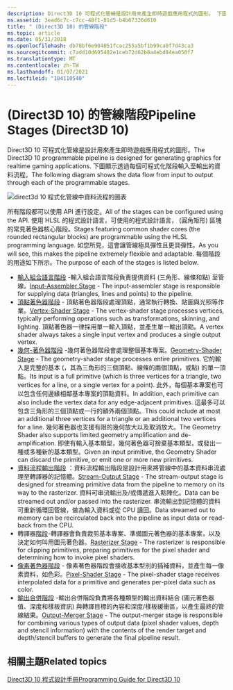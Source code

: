 ```yaml
---
description: Direct3D 10 可程式化管線是設計用來產生即時遊戲應用程式的圖形。 下圖顯示透過每個可程式化階段輸入至輸出的資料流程。
ms.assetid: 3ead6c7c-c7cc-48f1-81d5-b4b67326d610
title: " (Direct3D 10) 的管線階段"
ms.topic: article
ms.date: 05/31/2018
ms.openlocfilehash: db78bf6e904051fcac255a5bf1b99ca0f7d43ca3
ms.sourcegitcommit: c7add10d695482e1ceb72d62b8a4ebd84ea050f7
ms.translationtype: MT
ms.contentlocale: zh-TW
ms.lasthandoff: 01/07/2021
ms.locfileid: "104110540"
---
```

# <a name="pipeline-stages-direct3d-10"></a><span data-ttu-id="5d97a-104"> (Direct3D 10) 的管線階段</span><span class="sxs-lookup"><span data-stu-id="5d97a-104">Pipeline Stages (Direct3D 10)</span></span>

<span data-ttu-id="5d97a-105">Direct3D 10 可程式化管線是設計用來產生即時遊戲應用程式的圖形。</span><span class="sxs-lookup"><span data-stu-id="5d97a-105">The Direct3D 10 programmable pipeline is designed for generating graphics for realtime gaming applications.</span></span> <span data-ttu-id="5d97a-106">下圖顯示透過每個可程式化階段輸入至輸出的資料流程。</span><span class="sxs-lookup"><span data-stu-id="5d97a-106">The following diagram shows the data flow from input to output through each of the programmable stages.</span></span>

![direct3d 10 程式化管線中資料流程的圖表](images/d3d10-pipeline-stages.png)

<span data-ttu-id="5d97a-108">所有階段都可以使用 API 進行設定。</span><span class="sxs-lookup"><span data-stu-id="5d97a-108">All of the stages can be configured using the API.</span></span> <span data-ttu-id="5d97a-109">使用 HLSL 的程式設計語言，可使用的程式設計語言， (圓角矩形) 區塊的常見著色器核心階段。</span><span class="sxs-lookup"><span data-stu-id="5d97a-109">Stages featuring common shader cores (the rounded rectangular blocks) are programmable using the HLSL programming language.</span></span> <span data-ttu-id="5d97a-110">如您所見，這會讓管線極具彈性且更具彈性。</span><span class="sxs-lookup"><span data-stu-id="5d97a-110">As you will see, this makes the pipeline extremely flexible and adaptable.</span></span> <span data-ttu-id="5d97a-111">每個階段的用途如下所示。</span><span class="sxs-lookup"><span data-stu-id="5d97a-111">The purpose of each of the stages is listed below.</span></span>

-   <span data-ttu-id="5d97a-112">[輸入組合語言階段](../direct3d11/d3d10-graphics-programming-guide-input-assembler-stage.md) -輸入組合語言階段負責提供資料 (三角形、線條和點) 至管線。</span><span class="sxs-lookup"><span data-stu-id="5d97a-112">[Input-Assembler Stage](../direct3d11/d3d10-graphics-programming-guide-input-assembler-stage.md) - The input-assembler stage is responsible for supplying data (triangles, lines and points) to the pipeline.</span></span>
-   <span data-ttu-id="5d97a-113">[頂點著色器階段](https://www.bing.com/search?q=Vertex-Shader+Stage) - 頂點著色器階段處理頂點，通常執行轉換、貼圖與光照等作業。</span><span class="sxs-lookup"><span data-stu-id="5d97a-113">[Vertex-Shader Stage](https://www.bing.com/search?q=Vertex-Shader+Stage) - The vertex-shader stage processes vertices, typically performing operations such as transformations, skinning, and lighting.</span></span> <span data-ttu-id="5d97a-114">頂點著色器一律採用單一輸入頂點，並產生單一輸出頂點。</span><span class="sxs-lookup"><span data-stu-id="5d97a-114">A vertex shader always takes a single input vertex and produces a single output vertex.</span></span>
-   <span data-ttu-id="5d97a-115">[幾何-著色器階段](https://www.bing.com/search?q=Geometry-Shader+Stage) -幾何著色器階段會處理整個基本專案。</span><span class="sxs-lookup"><span data-stu-id="5d97a-115">[Geometry-Shader Stage](https://www.bing.com/search?q=Geometry-Shader+Stage) - The geometry-shader stage processes entire primitives.</span></span> <span data-ttu-id="5d97a-116">它的輸入是完整的基本 (，其為三角形的三個頂點、線條的兩個頂點，或點) 的單一頂點。</span><span class="sxs-lookup"><span data-stu-id="5d97a-116">Its input is a full primitive (which is three vertices for a triangle, two vertices for a line, or a single vertex for a point).</span></span> <span data-ttu-id="5d97a-117">此外，每個基本專案也可以包含任何邊緣相鄰基本專案的頂點資料。</span><span class="sxs-lookup"><span data-stu-id="5d97a-117">In addition, each primitive can also include the vertex data for any edge-adjacent primitives.</span></span> <span data-ttu-id="5d97a-118">這最多可以包含三角形的三個頂點或一行的額外兩個頂點。</span><span class="sxs-lookup"><span data-stu-id="5d97a-118">This could include at most an additional three vertices for a triangle or an additional two vertices for a line.</span></span> <span data-ttu-id="5d97a-119">幾何著色器也支援有限的幾何放大以及取消放大。</span><span class="sxs-lookup"><span data-stu-id="5d97a-119">The Geometry Shader also supports limited geometry amplification and de-amplification.</span></span> <span data-ttu-id="5d97a-120">即使有輸入基本類型，幾何著色器可捨棄基本類型，或發出一種或多種新的基本類型。</span><span class="sxs-lookup"><span data-stu-id="5d97a-120">Given an input primitive, the Geometry Shader can discard the primitive, or emit one or more new primitives.</span></span>
-   <span data-ttu-id="5d97a-121">[資料流程輸出階段](../direct3d11/d3d10-graphics-programming-guide-output-stream-stage.md) ：資料流程輸出階段是設計用來將管線中的基本資料串流處理至轉譯器的記憶體。</span><span class="sxs-lookup"><span data-stu-id="5d97a-121">[Stream-Output Stage](../direct3d11/d3d10-graphics-programming-guide-output-stream-stage.md) - The stream-output stage is designed for streaming primitive data from the pipeline to memory on its way to the rasterizer.</span></span> <span data-ttu-id="5d97a-122">資料可串流輸出及/或傳遞進入點陣化。</span><span class="sxs-lookup"><span data-stu-id="5d97a-122">Data can be streamed out and/or passed into the rasterizer.</span></span> <span data-ttu-id="5d97a-123">串流輸出到記憶體的資料可重新循環回管線，做為輸入資料或從 CPU 讀回。</span><span class="sxs-lookup"><span data-stu-id="5d97a-123">Data streamed out to memory can be recirculated back into the pipeline as input data or read-back from the CPU.</span></span>
-   <span data-ttu-id="5d97a-124">轉譯器[階段](../direct3d11/d3d10-graphics-programming-guide-rasterizer-stage.md)-轉譯器會負責裁剪基本專案、準備圖元著色器的基本專案，以及決定如何叫用圖元著色器。</span><span class="sxs-lookup"><span data-stu-id="5d97a-124">[Rasterizer Stage](../direct3d11/d3d10-graphics-programming-guide-rasterizer-stage.md) - The rasterizer is responsible for clipping primitives, preparing primitives for the pixel shader and determining how to invoke pixel shaders.</span></span>
-   <span data-ttu-id="5d97a-125">[像素著色器階段](https://www.bing.com/search?q=Pixel-Shader+Stage) - 像素著色器階段會接收基本型別的插補資料，並產生每一像素資料，如色彩。</span><span class="sxs-lookup"><span data-stu-id="5d97a-125">[Pixel-Shader Stage](https://www.bing.com/search?q=Pixel-Shader+Stage) - The pixel-shader stage receives interpolated data for a primitive and generates per-pixel data such as color.</span></span>
-   <span data-ttu-id="5d97a-126">[輸出合併階段](../direct3d11/d3d10-graphics-programming-guide-output-merger-stage.md) -輸出合併階段負責將各種類型的輸出資料結合 (圖元著色器值、深度和樣板資訊) 與轉譯目標的內容和深度/樣板緩衝區，以產生最終的管線結果。</span><span class="sxs-lookup"><span data-stu-id="5d97a-126">[Output-Merger Stage](../direct3d11/d3d10-graphics-programming-guide-output-merger-stage.md) - The output-merger stage is responsible for combining various types of output data (pixel shader values, depth and stencil information) with the contents of the render target and depth/stencil buffers to generate the final pipeline result.</span></span>

## <a name="related-topics"></a><span data-ttu-id="5d97a-127">相關主題</span><span class="sxs-lookup"><span data-stu-id="5d97a-127">Related topics</span></span>

<dl> <dt>

[<span data-ttu-id="5d97a-128">Direct3D 10 程式設計手冊</span><span class="sxs-lookup"><span data-stu-id="5d97a-128">Programming Guide for Direct3D 10</span></span>](d3d10-graphics-programming-guide.md)
</dt> </dl>

 

 

